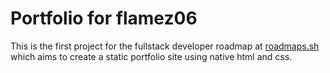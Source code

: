 # Portfolio for flamez06
This is the first project for the fullstack developer roadmap at [roadmaps.sh](https://roadmap.sh/) which aims to create a static portfolio site using native html and css. 
